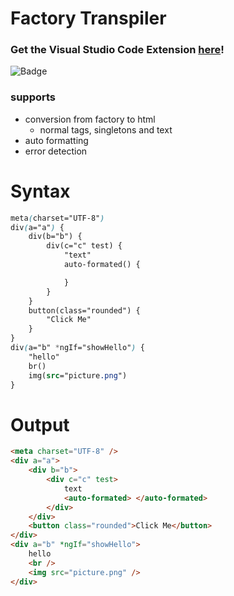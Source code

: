 # Factory Transpiler

### Get the Visual Studio Code Extension [here](https://marketplace.visualstudio.com/items?itemName=plixo.factory-vscode-support)!

![Badge](https://img.shields.io/badge/Factory-2.3-blue)



### supports

-   conversion from factory to html
    -   normal tags, singletons and text
-   auto formatting
-   error detection

# Syntax

```css
meta(charset="UTF-8")
div(a="a") {
    div(b="b") {
        div(c="c" test) {
            "text"
            auto-formated() {

            }
        }
    }
    button(class="rounded") {
        "Click Me"
    }
}
div(a="b" *ngIf="showHello") {
    "hello"
    br()
    img(src="picture.png")
}
```

# Output

```html
<meta charset="UTF-8" />
<div a="a">
    <div b="b">
        <div c="c" test>
            text
            <auto-formated> </auto-formated>
        </div>
    </div>
    <button class="rounded">Click Me</button>
</div>
<div a="b" *ngIf="showHello">
    hello
    <br />
    <img src="picture.png" />
</div>
```
